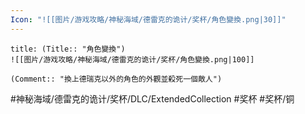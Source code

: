 ```yaml
---
Icon: "![[图片/游戏攻略/神秘海域/德雷克的诡计/奖杯/角色變換.png|30]]"
---
```

```ad-common-bronze-trophy
title: (Title:: "角色變換")
![[图片/游戏攻略/神秘海域/德雷克的诡计/奖杯/角色變換.png|100]]

(Comment:: "換上德瑞克以外的角色的外觀並殺死一個敵人")
```

#神秘海域/德雷克的诡计/奖杯/DLC/ExtendedCollection #奖杯 #奖杯/铜
